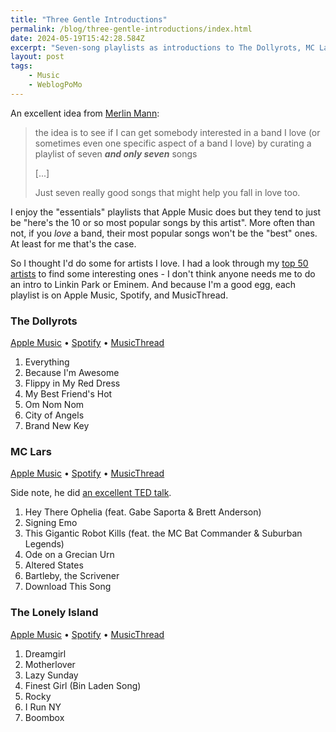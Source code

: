 ```yaml
---
title: "Three Gentle Introductions"
permalink: /blog/three-gentle-introductions/index.html
date: 2024-05-19T15:42:28.584Z
excerpt: "Seven-song playlists as introductions to The Dollyrots, MC Lars, and The Lonely Island"
layout: post
tags:
    - Music
    - WeblogPoMo
---
```


An excellent idea from [Merlin Mann](https://merlin.ghost.io/gentle-introductions/):

> the idea is to see if I can get somebody interested in a band I love (or sometimes even one specific aspect of a band I love) by curating a playlist of seven **_and only seven_** songs
> 
> [...]
> 
> Just seven really good songs that might help you fall in love too.

I enjoy the "essentials" playlists that Apple Music does but they tend to just be "here's the 10 or so most popular songs by this artist". More often than not, if you _love_ a band, their most popular songs won't be the "best" ones. At least for me that's the case.

So I thought I'd do some for artists I love. I had a look through my [top 50 artists](https://rknight.me/blog/100-best-albums-robbs-version/) to find some interesting ones - I don't think anyone needs me to do an intro to Linkin Park or Eminem. And because I'm a good egg, each playlist is on Apple Music, Spotify, and MusicThread.

### The Dollyrots

[Apple Music](https://music.apple.com/gb/playlist/the-dollyrots-a-gentle-introduction/pl.u-x0ZlskbxK9p) • [Spotify](https://open.spotify.com/playlist/6HOa2ovg1TfZ49PiDDkOCc) • [MusicThread](https://musicthread.app/thread/2gbGIrMyHtSQNymnK5J5sP8RFhS)

1. Everything
2. Because I'm Awesome
3. Flippy in My Red Dress
4. My Best Friend's Hot
5. Om Nom Nom
6. City of Angels
7. Brand New Key

### MC Lars

[Apple Music](https://music.apple.com/gb/playlist/mc-lars-a-gentle-introduction/pl.u-2KjyuN4RzaL) • [Spotify](https://open.spotify.com/playlist/0OqZsDg0nZjjlLFJLv9oDY) • [MusicThread](https://musicthread.app/thread/2gbGTfu05dtWvPLEBE3ymDJMQXP)

Side note, he did [an excellent TED talk](https://www.youtube.com/watch?v=1ucYtOk_8Qo).

1. Hey There Ophelia (feat. Gabe Saporta & Brett Anderson)
2. Signing Emo
3. This Gigantic Robot Kills (feat. the MC Bat Commander & Suburban Legends)
4. Ode on a Grecian Urn
5. Altered States
6. Bartleby, the Scrivener
7. Download This Song

### The Lonely Island

[Apple Music](https://music.apple.com/gb/playlist/lonely-island-a-gentle-introduction/pl.u-o7mWuR8bvp0) • [Spotify](https://open.spotify.com/playlist/3rdQufieBpLXqVvl6dHHUc) • [MusicThread](https://musicthread.app/thread/2gbGbapPL62IBC2MV6SJbzvrcmo)

1. Dreamgirl
2. Motherlover
3. Lazy Sunday
4. Finest Girl (Bin Laden Song)
5. Rocky
6. I Run NY
7. Boombox